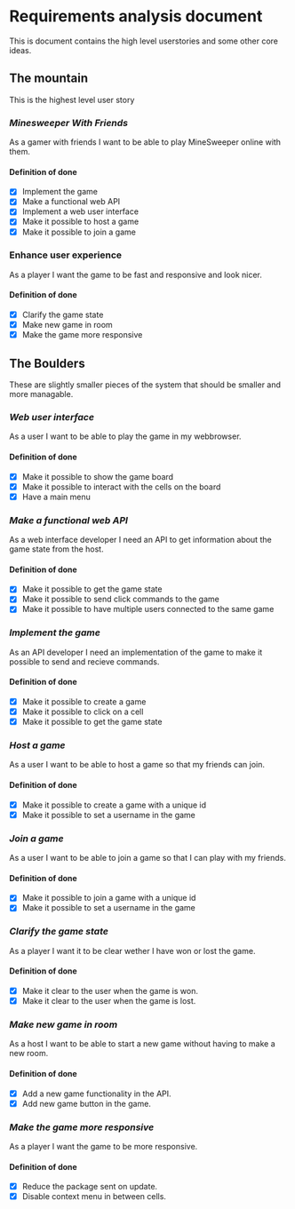 # Requirements analysis document

This is document contains the high level userstories and some other core ideas.

## The mountain

This is the highest level user story

### *Minesweeper With Friends*

As a gamer with friends I want to be able to play MineSweeper online with them.

#### Definition of done

- [x] Implement the game
- [x] Make a functional web API
- [x] Implement a web user interface
- [x] Make it possible to host a game
- [x] Make it possible to join a game

### Enhance user experience

As a player I want the game to be fast and responsive and look nicer.

#### Definition of done

- [x] Clarify the game state
- [x] Make new game in room
- [x] Make the game more responsive

## The Boulders

These are slightly smaller pieces of the system that should be smaller and more managable.

### *Web user interface*

As a user I want to be able to play the game in my webbrowser.

#### Definition of done

- [x] Make it possible to show the game board
- [x] Make it possible to interact with the cells on the board
- [x] Have a main menu

### *Make a functional web API*

As a web interface developer I need an API to get information about the game state from the host.

#### Definition of done

- [x] Make it possible to get the game state
- [x] Make it possible to send click commands to the game
- [x] Make it possible to have multiple users connected to the same game

### *Implement the game*

As an API developer I need an implementation of the game to make it possible to send and recieve commands.

#### Definition of done

- [x] Make it possible to create a game
- [x] Make it possible to click on a cell
- [x] Make it possible to get the game state

### *Host a game*

As a user I want to be able to host a game so that my friends can join.

#### Definition of done

- [x] Make it possible to create a game with a unique id
- [x] Make it possible to set a username in the game

### *Join a game*

As a user I want to be able to join a game so that I can play with my friends.

#### Definition of done

- [x] Make it possible to join a game with a unique id
- [x] Make it possible to set a username in the game

### *Clarify the game state*

As a player I want it to be clear wether I have won or lost the game.

#### Definition of done

- [x] Make it clear to the user when the game is won.
- [x] Make it clear to the user when the game is lost.

### *Make new game in room*

As a host I want to be able to start a new game without having to make a new room.

#### Definition of done

- [x] Add a new game functionality in the API.
- [x] Add new game button in the game.

### *Make the game more responsive*

As a player I want the game to be more responsive.

#### Definition of done

- [x] Reduce the package sent on update.
- [x] Disable context menu in between cells.
